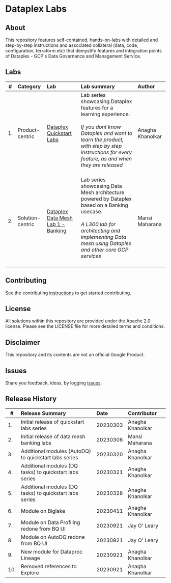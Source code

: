 # Dataplex Labs

## About
This repository features self-contained, hands-on-labs with detailed and step-by-step instructions and associated collateral (data, code, configuration, terraform etc) that demystify features and integration points of Dataplex - GCP's Data Governance and Management Service.

## Labs

| # | Category | Lab | Lab summary | Author |
| -- | :-- | :--- | :--- |:--- |
| 1. |Product-centric | [Dataplex Quickstart Labs](dataplex-quickstart-labs)| Lab series showcasing Dataplex features for a learning experience. <br><br>*If you dont know Dataplex and want to learn the product, with step by step instructions for every feature, as and when they are released* <br><br>| Anagha Khanolkar|
| 2. |Solution-centric | [Dataplex Data Mesh Lab 1 - Banking](data-mesh-banking-labs) | Lab series showcasing Data Mesh architecture powered by Dataplex based on a Banking usecase. <br><br> *A L300 lab for architecting and implementing Data mesh using Dataplex and other core GCP services* <br><br>| Mansi Maharana |


## Contributing
See the contributing [instructions](CONTRIBUTING.md) to get started contributing.

## License
All solutions within this repository are provided under the Apache 2.0 license. Please see the LICENSE file for more detailed terms and conditions.

## Disclaimer
This repository and its contents are not an official Google Product.

## Issues
Share you feedback, ideas, by logging [issues](../../issues).

## Release History

| # | Release Summary | Date |  Contributor |
| -- | :--- | :--- |:--- |
| 1. |Initial release of quickstart labs series | 20230303 | Anagha Khanolkar|
| 2. |Initial release of data mesh banking labs| 20230306 | Mansi Maharana|
| 3. |Additional modules (AutoDQ) to quickstart labs series | 20230320 | Anagha Khanolkar|
| 4. |Additional modules (DQ tasks) to quickstart labs series | 20230321 | Anagha Khanolkar|
| 5. |Additional modules (DQ tasks) to quickstart labs series | 20230328 | Anagha Khanolkar|
| 6. |Module on Biglake | 20230411 | Anagha Khanolkar|
| 7. |Module on Data Profiling redone from BQ UI | 20230921 | Jay O' Leary|
| 8. |Module on AutoDQ redone from BQ UI | 20230921 | Jay O' Leary|
| 9. |New module for Dataproc Lineage | 20230921 | Anagha Khanolkar|
| 10. |Removed references to Explore | 20230921 | Anagha Khanolkar|

